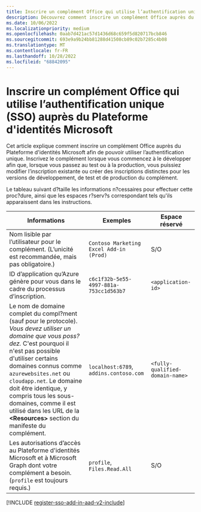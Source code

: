 ```yaml
---
title: Inscrire un complément Office qui utilise l’authentification unique auprès du Plateforme d'identités Microsoft
description: Découvrez comment inscrire un complément Office auprès du Plateforme d'identités Microsoft pour utiliser l’authentification unique avec Word, Excel, PowerPoint et Outlook.
ms.date: 10/06/2022
ms.localizationpriority: medium
ms.openlocfilehash: 0aab7d421ac57d1436d68c659f5d820717bcb846
ms.sourcegitcommit: 693e9a9b24bb81288d41508cb89c02b7285c4b08
ms.translationtype: MT
ms.contentlocale: fr-FR
ms.lasthandoff: 10/28/2022
ms.locfileid: "68842095"
---
```

# <a name="register-an-office-add-in-that-uses-single-sign-on-sso-with-the-microsoft-identity-platform"></a>Inscrire un complément Office qui utilise l’authentification unique (SSO) auprès du Plateforme d'identités Microsoft

Cet article explique comment inscrire un complément Office auprès du Plateforme d'identités Microsoft afin de pouvoir utiliser l’authentification unique. Inscrivez le complément lorsque vous commencez à le développer afin que, lorsque vous passez au test ou à la production, vous puissiez modifier l’inscription existante ou créer des inscriptions distinctes pour les versions de développement, de test et de production du complément.

Le tableau suivant d?taille les informations n?cessaires pour effectuer cette proc?dure, ainsi que les espaces r?serv?s correspondant tels qu'ils apparaissent dans les instructions.

|Informations  |Exemples  |Espace réservé  |
|---------|---------|---------|
|Nom lisible par l’utilisateur pour le complément. (L’unicité est recommandée, mais pas obligatoire.)|`Contoso Marketing Excel Add-in (Prod)`|S/O|
|ID d’application qu’Azure génère pour vous dans le cadre du processus d’inscription.|`c6c1f32b-5e55-4997-881a-753cc1d563b7`|`<application-id>`|
|Le nom de domaine complet du compl?ment (sauf pour le protocole). *Vous devez utiliser un domaine que vous poss?dez.* C'est pourquoi il n'est pas possible d'utiliser certains domaines connus comme `azurewebsites.net` ou `cloudapp.net`. Le domaine doit être identique, y compris tous les sous-domaines, comme il est utilisé dans les URL de la **\<Resources\>** section du manifeste du complément.|`localhost:6789`, `addins.contoso.com`|`<fully-qualified-domain-name>`|
|Les autorisations d’accès au Plateforme d'identités Microsoft et à Microsoft Graph dont votre complément a besoin. (`profile` est toujours requis.)|`profile`, `Files.Read.All`|S/O|

[!INCLUDE [register-sso-add-in-aad-v2-include](../includes/register-sso-add-in-aad-v2-include.md)]